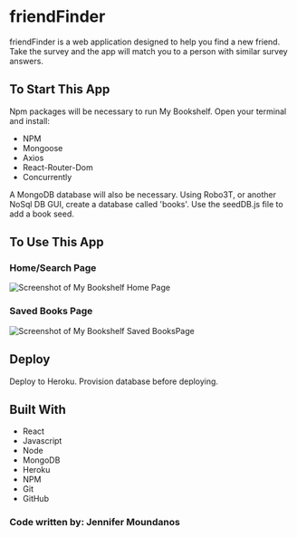 # friendFinder

friendFinder is a web application designed to help you find a new friend. Take the survey and the app will match you to a person with similar survey answers.

## To Start This App
Npm packages will be necessary to run My Bookshelf. Open your terminal and install:
* NPM
* Mongoose
* Axios
* React-Router-Dom
* Concurrently

A MongoDB database will also be necessary. Using Robo3T, or another NoSql DB GUI, create a database called 'books'. Use the seedDB.js file to add a book seed. 

## To Use This App
### Home/Search Page
![Screenshot of My Bookshelf Home Page](client/public/searchPage.png)

### Saved Books Page
![Screenshot of My Bookshelf Saved BooksPage](client/public/savedPage.png)

## Deploy
Deploy to Heroku. Provision database before deploying.

## Built With
* React
* Javascript
* Node
* MongoDB
* Heroku
* NPM
* Git
* GitHub


### Code written by: Jennifer Moundanos
